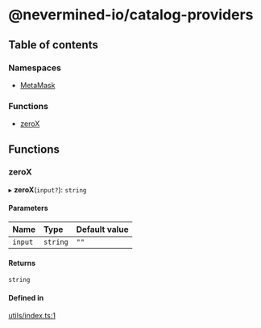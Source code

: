 # @nevermined-io/catalog-providers

## Table of contents

### Namespaces

- [MetaMask](modules/MetaMask.md)

### Functions

- [zeroX](modules.md#zerox)

## Functions

### zeroX

▸ **zeroX**(`input?`): `string`

#### Parameters

| Name | Type | Default value |
| :------ | :------ | :------ |
| `input` | `string` | `""` |

#### Returns

`string`

#### Defined in

[utils/index.ts:1](https://github.com/nevermined-io/components-catalog/blob/19ccca5/providers/src/utils/index.ts#L1)
